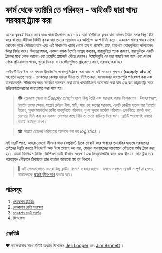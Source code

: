 # ফার্ম থেকে ফ্যাক্টরি তে পরিবহন - আইওটি দ্বারা খাদ্য সরবরাহ ট্র্যাক করা

অনেক কৃষকই বিক্রয় করার জন্য খাদ্য উৎপাদন করে - হয় তারা বাণিজ্যিক কৃষক যারা তাদের উত্থিত সমস্ত কিছু বিক্রি করে বা তারা জীবিকা নির্বাহী কৃষক যারা তাদের প্রয়োজন এর অতিরিক্ত অংশ বিক্রি করে। একরকম খাবার খামার থেকে ভোক্তার কাছে পৌঁছাতে হবে এবং এটি সাধারণত খামার থেকে হাব বা প্রসেসিং প্লান্ট, তারপরে স্টোরগুলিতে পরিবহনের উপর নির্ভর করে। উদাহরণস্বরূপ, একজন কৃষক টমেটো সংগ্রহ করবেন, বাক্সগুলিতে প্যাক করবেন, বাক্সগুলিকে একটি ট্রাকের মধ্যে লোড করবেন এবং প্রসেসিং প্ল্যানেটে পৌঁছে দেবেন। টমেটোগুলি এর পরে বাছাই করা হবে এবং সেখান থেকে প্রক্রিয়াজাত খাবার, খুচরা বিক্রয়, বা রেস্তোঁরাগুলিতে গ্রাহকদের কাছে সরবরাহ করা হবে

আইওটি ডিভাইস এর মাধ্যমে ট্রানজিটেও খাবারগুলি ট্র্যাক করা যায়, যা এই সরবরাহ শৃঙ্খলায় (supply chain) সহায়তা করতে পারে - চালকদের কোথায় যাওয়া উচিত তা নিশ্চিত করা, যানবাহনের অবস্থানগুলি পর্যবেক্ষণ করা এবং যানবাহনগুলি পৌঁছানোর সময় সতর্কতা অবলম্বন করা যাতে খাবারটি দ্রুত আনলোড করা যায় এবং যত তাড়াতাড়ি সম্ভব প্রক্রিয়াজাতকরণের জন্য প্রস্তুত করা সম্ভব হয়।

> 🎓  *সরবরাহ শৃঙ্খলা* বা *Supply chain*  হলো কিছু তৈরি এবং সরবরাহ করার ক্রিয়াকলাপ। উদাহরণস্বরূপ, টমেটো চাষের ক্ষেত্রে, সাপ্লাই চেইনে বীজ, মাটি, সার এবং জলের সরবরাহ, একটি কেন্দ্রীয় হাবের দ্বারা টমেটো বিতরণ, সুপার মার্কেটের স্থানীয় হাবগুলিতে পরিবহন, পৃথক সুপার মার্কেটে পরিবহন, প্রদর্শনীতে প্রদর্শন করা, তারপরে বিক্রি করা হয় একজন ভোক্তার কাছে যিনি তা খেতে বাড়িতে নিয়ে যান। প্রতিটি পদক্ষেপই এখানে সাপ্লাই চেইনের অংশ।

> 🎓 সাপ্লাই চেইনের পরিবহণের অংশকে বলা হয় *logistics* ।

এই চারটি পাঠে, আমরা দেখবো কীভাবে খাদ্য (ভার্চুয়াল) ট্রাকে বোঝাই করে খাবারের তদারকির মাধ্যমে সরবরাহের চেইনের উন্নতি করতে ইন্টারনেট অফ থিংস প্রয়োগ করা যায়, যেখানে যানবাহনের গন্তব্যস্থলে পৌঁছানো  পর্যন্ত ট্র্যাক করা হয়। আমরা জিপিএস ট্র্যাকিং, জিপিএস ডেটা কীভাবে সংরক্ষণ এবং ভিজ্যুয়ালাইজ করব এবং কীভাবে কোন ট্রাক তার গন্তব্যস্থলে পৌঁছালে ঠিকমতো তার ব্যাপারে জানানো যায় তা শিখবো।

> 💁  এই লেসনগুলোতে আমরা কিছু ক্লাউড রিসোর্স ব্যবহার করবো। এখানে সবগুলো প্রজেক্ট সম্পূর্ণ না হলেও, আমাদেরকে [প্রজেক্ট ক্লীন-আপ](../translations/clean-up.bn.md) করতে হবে।

## পাঠসমূহ

1. [লোকেশন ট্র্যাকিং](../lessons/1-location-tracking/translations/README.bn.md)
1. [লোকেশন ডেটা সংরক্ষণ](../lessons/2-store-location-data/translations/README.bn.md)
1. [লোকেশন ডেটা প্রদর্শন](../lessons/3-visualize-location-data/translations/README.bn.md)
1. [জিওফেন্স](../lessons/4-geofences/translations/README.bn.md)

## ক্রেডিট

♥️ ভালোবাসার সাথে প্রতিটি অধ্যায় লিখেছেন  [Jen Looper](https://github.com/jlooper) এবং [Jim Bennett](https://GitHub.com/JimBobBennett) ।
